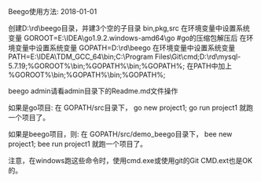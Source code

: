 
Beego使用方法:   2018-01-01


创建D:\rd\beego目录，并建3个空的子目录 bin,pkg,src
在环境变量中设置系统变量 GOROOT=E:\IDEA\go1.9.2.windows-amd64\go   #go的压缩包解压后
在环境变量中设置系统变量 GOPATH=D:\rd\beego
在环境变量中设置系统变量 PATH=E:\IDEA\TDM_GCC_64\bin;C:\Program Files\Git\cmd;D:\rd\mysql-5.7.19;%GOROOT%\bin;%GOPATH%\bin;%GOPATH%;
在PATH中加上 %GOROOT%\bin;%GOPATH%\bin;%GOPATH%;

beego admin请看admin目录下的Readme.md文件操作

如果是go项目:
在 GOPATH/src目录下， go new project1; go run project1 就跑一个项目了。

如果是beego项目，则:
在 GOPATH/src/demo_beego目录下， bee new project1; bee run project1 就跑一个项目了。

注意，在windows跑这些命令时，使用cmd.exe或使用git的Git CMD.ext也是OK的。